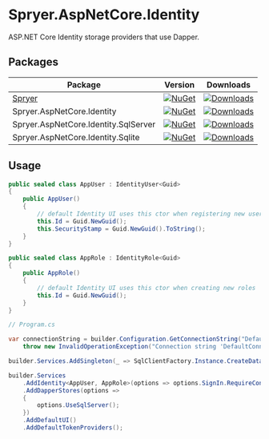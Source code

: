 # Spryer.AspNetCore.Identity
ASP.NET Core Identity storage providers that use Dapper.

## Packages

| Package | Version | Downloads |
| --- | --- | --- |
| [Spryer](https://github.com/vborovikov/spryer) | [![NuGet](https://img.shields.io/nuget/v/Spryer.svg)](https://www.nuget.org/packages/Spryer) | [![Downloads](https://img.shields.io/nuget/dt/Spryer.svg)](https://www.nuget.org/packages/Spryer) |
| Spryer.AspNetCore.Identity | [![NuGet](https://img.shields.io/nuget/v/Spryer.AspNetCore.Identity.svg)](https://www.nuget.org/packages/Spryer.AspNetCore.Identity) | [![Downloads](https://img.shields.io/nuget/dt/Spryer.AspNetCore.Identity.svg)](https://www.nuget.org/packages/Spryer.AspNetCore.Identity) |
| Spryer.AspNetCore.Identity.SqlServer | [![NuGet](https://img.shields.io/nuget/v/Spryer.AspNetCore.Identity.SqlServer.svg)](https://www.nuget.org/packages/Spryer.AspNetCore.Identity.SqlServer) | [![Downloads](https://img.shields.io/nuget/dt/Spryer.AspNetCore.Identity.SqlServer.svg)](https://www.nuget.org/packages/Spryer.AspNetCore.Identity.SqlServer) |
| Spryer.AspNetCore.Identity.Sqlite | [![NuGet](https://img.shields.io/nuget/v/Spryer.AspNetCore.Identity.Sqlite.svg)](https://www.nuget.org/packages/Spryer.AspNetCore.Identity.Sqlite) | [![Downloads](https://img.shields.io/nuget/dt/Spryer.AspNetCore.Identity.Sqlite.svg)](https://www.nuget.org/packages/Spryer.AspNetCore.Identity.Sqlite) |


## Usage

```csharp
public sealed class AppUser : IdentityUser<Guid>
{
    public AppUser()
    {
        // default Identity UI uses this ctor when registering new users
        this.Id = Guid.NewGuid();
        this.SecurityStamp = Guid.NewGuid().ToString();
    }
}

public sealed class AppRole : IdentityRole<Guid>
{
    public AppRole()
    {
        // default Identity UI uses this ctor when creating new roles
        this.Id = Guid.NewGuid();
    }
}

// Program.cs

var connectionString = builder.Configuration.GetConnectionString("DefaultConnection") ??
    throw new InvalidOperationException("Connection string 'DefaultConnection' not found.");

builder.Services.AddSingleton(_ => SqlClientFactory.Instance.CreateDataSource(connectionString));

builder.Services
    .AddIdentity<AppUser, AppRole>(options => options.SignIn.RequireConfirmedAccount = true)
    .AddDapperStores(options => 
    {
        options.UseSqlServer();
    })
    .AddDefaultUI()
    .AddDefaultTokenProviders();
```
